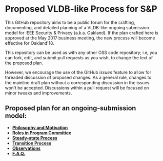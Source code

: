 # Proposed VLDB-like Process for S&P

This GitHub repository aims to be a public forum for the crafting, documenting, and detailed planning of a VLDB-like ongoing submission model for IEEE Security &amp; Privacy (a.k.a. Oakland).  If the plan crafted here is approved at the May 2017 business meeting, the new process will become effective for Oakland'18.

This repository can be used as with any other OSS code repository; i.e, you can fork, edit, and submit pull requests as you wish, to change the text of the proposed plan.

However, we encourage the use of the GitHub *issues* feature to allow for threaded discussion of proposed changes.  As a general rule, changes to the mainline draft plan without a corresponding discussion in the issues won't be accepted.  Discussions within a pull request will be focused on minor tweaks and improvements.

## Proposed plan for an ongoing-submission model:
* **[Philosophy and Motivation](motivation.md)**
* **[Roles in Program Committee](pc-roles.md)**
* **[Steady-state Process](steady-state-submission-process.md)**
* **[Transition Process](transition-process.md)**
* **[Observations](benefits-and-observations.md)**
* **[F.A.Q.](FAQ.md)**

